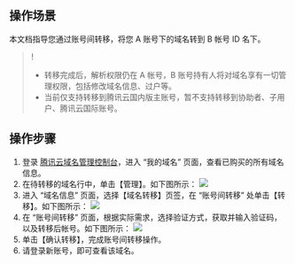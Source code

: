 ## 操作场景

本文档指导您通过账号间转移，将您 A 账号下的域名转到 B 帐号 ID 名下。
>!
>- 转移完成后，解析权限仍在 A 帐号，B 账号持有人将对域名享有一切管理权限，包括修改域名信息、过户等。
>- 当前仅支持转移到腾讯云国内版主账号，暂不支持转移到协助者、子用户、腾讯云国际账号。

## 操作步骤

1. 登录 [腾讯云域名管理控制台](https://console.cloud.tencent.com/domain)，进入 “我的域名” 页面，查看已购买的所有域名信息。
2. 在待转移的域名行中，单击【管理】。如下图所示：
![](https://main.qcloudimg.com/raw/4fe785c6af994d9a64dd359787efacca.png)
3. 进入 “域名信息” 页面，选择【域名转移】页签，在 “账号间转移” 处单击【转移】。如下图所示：
![](https://main.qcloudimg.com/raw/67d0b5150127deae9d7e6d39bba5ee9d.png)
4. 在 “账号间转移” 页面，根据实际需求，选择验证方式，获取并输入验证码，以及转移后帐号。如下图所示：
![](https://main.qcloudimg.com/raw/30460042c332973909761e822a2894c2.png)
5. 单击【确认转移】，完成账号间转移操作。
6. 请登录新账号，即可查看该域名。



